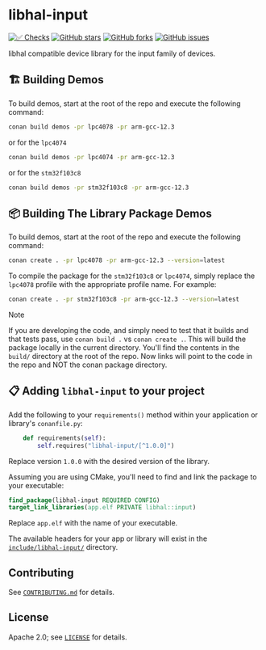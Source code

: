 # libhal-input

[![✅ Checks](https://github.com/libhal/libhal-input/actions/workflows/ci.yml/badge.svg)](https://github.com/libhal/libhal-input/actions/workflows/ci.yml)
[![GitHub stars](https://img.shields.io/github/stars/libhal/libhal-input.svg)](https://github.com/libhal/libhal-input/stargazers)
[![GitHub forks](https://img.shields.io/github/forks/libhal/libhal-input.svg)](https://github.com/libhal/libhal-input/network)
[![GitHub issues](https://img.shields.io/github/issues/libhal/libhal-input.svg)](https://github.com/libhal/libhal-input/issues)

libhal compatible device library for the input family of devices.

## 🏗️ Building Demos

To build demos, start at the root of the repo and execute the following command:

```bash
conan build demos -pr lpc4078 -pr arm-gcc-12.3
```

or for the `lpc4074`

```bash
conan build demos -pr lpc4074 -pr arm-gcc-12.3
```

or for the `stm32f103c8`

```bash
conan build demos -pr stm32f103c8 -pr arm-gcc-12.3
```

## 📦 Building The Library Package Demos

To build demos, start at the root of the repo and execute the following command:

```bash
conan create . -pr lpc4078 -pr arm-gcc-12.3 --version=latest
```

To compile the package for the `stm32f103c8` or `lpc4074`, simply replace the `lpc4078` profile with the appropriate profile name. For example:

```bash
conan create . -pr stm32f103c8 -pr arm-gcc-12.3 --version=latest
```

> [!NOTE]
> If you are developing the code, and simply need to test that it builds and
> that tests pass, use `conan build .` vs `conan create .`. This will build the
> package locally in the current directory. You'll find the contents in the
> `build/` directory at the root of the repo. Now links will point to the code
> in the repo and NOT the conan package directory.

## 📋 Adding `libhal-input` to your project

Add the following to your `requirements()` method within your application or
library's `conanfile.py`:

```python
    def requirements(self):
        self.requires("libhal-input/[^1.0.0]")
```

Replace version `1.0.0` with the desired version of the library.

Assuming you are using CMake, you'll need to find and link the package to your
executable:

```cmake
find_package(libhal-input REQUIRED CONFIG)
target_link_libraries(app.elf PRIVATE libhal::input)
```

Replace `app.elf` with the name of your executable.

The available headers for your app or library will exist in the
[`include/libhal-input/`](./include/libhal-input) directory.

## Contributing

See [`CONTRIBUTING.md`](CONTRIBUTING.md) for details.

## License

Apache 2.0; see [`LICENSE`](LICENSE) for details.
